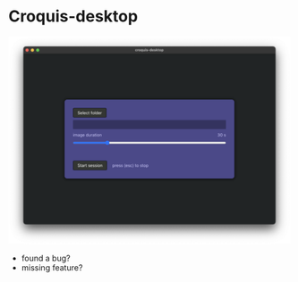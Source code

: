 # Croquis-desktop
<p align="center">
  <img src="./README/screenshot.png" />
</p>

- found a bug?
- missing feature?

